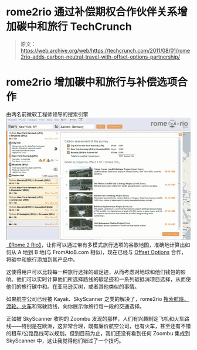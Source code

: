 # rome2rio 通过补偿期权合作伙伴关系增加碳中和旅行 TechCrunch

> 原文：<https://web.archive.org/web/https://techcrunch.com/2011/08/01/rome2rio-adds-carbon-neutral-travel-with-offset-options-partnership/>

# rome2rio 增加碳中和旅行与补偿选项合作

由两名前微软工程师领导的搜索引擎![](img/4b41f9dd1c2e1f65d76a005e2def16c2.png)
[【Rome 2 Rio】](https://web.archive.org/web/20230203100920/http://www.rome2rio.com/)，让你可以通过带有多模式旅行选项的谷歌地图，准确地计算出如何从 A 地到 B 地(与 FromAtoB.com 相似)，现在已经与 [Offset Options](https://web.archive.org/web/20230203100920/http://www.offsetoptions.com/) 合作，将碳中和旅行添加到其产品中。

这使得用户可以比较每一种旅行选择的碳足迹，从而考虑对地球和他们钱包的影响。他们可以实时计算他们所选择路线的碳足迹和一系列碳抵消项目选择，从而使他们的旅行碳中和。在亚马逊买树，或者其他类似的事情。

如果航空公司已经被 Kayak、SkyScanner 之类的解决了，rome2rio [搜索航班、渡轮、火车](https://web.archive.org/web/20230203100920/https://techcrunch.com/2011/04/07/rome2rio-is-google-maps-with-airfare-train-and-driving-options/)和驾驶路线，向你展示你旅行每一段的交通选择。

正如被 SkyScanner 收购的 Zoombu 发现的那样，人们有兴趣制定飞机和火车路线——特别是在欧洲，这非常合理，既有廉价航空公司，也有火车，甚至还有不错的租车/公路路线可以规划。但到目前为止，我们还没有看到任何 Zoombu 集成到 SkyScanner 中，这让我觉得他们错过了一个技巧。